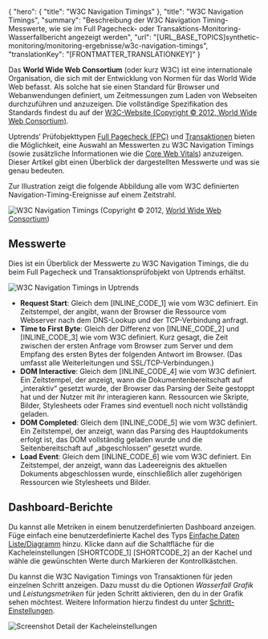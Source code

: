 {
  "hero": {
    "title": "W3C Navigation Timings"
  },
  "title": "W3C Navigation Timings",
  "summary": "Beschreibung der W3C Navigation Timing-Messwerte, wie sie im Full Pagecheck- oder Transaktions-Monitoring-Wasserfallbericht angezeigt werden",
  "url": "[URL_BASE_TOPICS]synthetic-monitoring/monitoring-ergebnisse/w3c-navigation-timings",
  "translationKey": "[FRONTMATTER_TRANSLATIONKEY]"
}

Das **World Wide Web Consortium** (oder kurz W3C) ist eine internationale Organisation, die sich mit der Entwicklung von Normen für das World Wide Web befasst. Als solche hat sie einen Standard für Browser und Webanwendungen definiert, um Zeitmessungen zum Laden von Webseiten durchzuführen und anzuzeigen. Die vollständige Spezifikation des Standards findest du auf der [W3C-Website (Copyright © 2012, World Wide Web Consortium)]([LINK_URL_1]).

Uptrends‘ Prüfobjekttypen [Full Pagecheck (FPC)]([LINK_URL_2]) und [Transaktionen]([LINK_URL_3]) bieten die Möglichkeit, eine Auswahl an Messwerten zu W3C Navigation Timings (sowie zusätzliche Informationen wie die [Core Web Vitals]([LINK_URL_4])) anzuzeigen. Dieser Artikel gibt einen Überblick der dargestellten Messwerte und was sie genau bedeuten.

Zur Illustration zeigt die folgende Abbildung alle vom W3C definierten Navigation-Timing-Ereignisse auf einem Zeitstrahl.

![W3C Navigation Timings]([LINK_URL_5])
(Copyright © 2012, [World Wide Web Consortium]([LINK_URL_6]))

## Messwerte

Dies ist ein Überblick der Messwerte zu W3C Navigation Timings, die du beim Full Pagecheck und Transaktionsprüfobjekt von Uptrends erhältst.

![W3C Navigation Timings in Uptrends]([LINK_URL_7])

- **Request Start**: Gleich dem [INLINE_CODE_1] wie vom W3C definiert. Ein Zeitstempel, der angibt, wann der Browser die Ressource vom Webserver nach dem DNS-Lookup und der TCP-Verbindung anfragt.
- **Time to First Byte**: Gleich der Differenz von [INLINE_CODE_2] und [INLINE_CODE_3] wie vom W3C definiert. Kurz gesagt, die Zeit zwischen der ersten Anfrage vom Browser zum Server und dem Empfang des ersten Bytes der folgenden Antwort im Browser. (Das umfasst alle Weiterleitungen und SSL/TCP-Verbindungen.)
- **DOM Interactive**: Gleich dem [INLINE_CODE_4] wie vom W3C definiert. Ein Zeitstempel, der anzeigt, wann die Dokumentenbereitschaft auf „interaktiv“ gesetzt wurde, der Browser das Parsing der Seite gestoppt hat und der Nutzer mit ihr interagieren kann. Ressourcen wie Skripte, Bilder, Stylesheets oder Frames sind eventuell noch nicht vollständig geladen.
- **DOM Completed**: Gleich dem [INLINE_CODE_5] wie vom W3C definiert. Ein Zeitstempel, der anzeigt, wann das Parsing des Hauptdokuments erfolgt ist, das DOM vollständig geladen wurde und die Seitenbereitschaft auf „abgeschlossen“ gesetzt wurde.
- **Load Event**: Gleich dem [INLINE_CODE_6] wie vom W3C definiert. Ein Zeitstempel, der anzeigt, wann das Ladeereignis des aktuellen Dokuments abgeschlossen wurde, einschließlich aller zugehörigen Ressourcen wie Stylesheets und Bilder.

## Dashboard-Berichte

Du kannst alle Metriken in einem benutzerdefinierten Dashboard anzeigen. Füge einfach eine benutzerdefinierte Kachel des Typs [Einfache Daten Liste/Diagramm]([LINK_URL_8]) hinzu. Klicke dann auf die Schaltfläche für die Kacheleinstellungen [SHORTCODE_1] [SHORTCODE_2] an der Kachel und wähle die gewünschten Werte durch Markieren der Kontrollkästchen.

Du kannst die W3C Navigation Timings von Transaktionen für jeden einzelnen Schritt anzeigen. Dazu musst du die Optionen *Wasserfall Grafik* und *Leistungsmetriken* für jeden Schritt aktivieren, den du in der Grafik sehen möchtest. Weitere Information hierzu findest du unter [Schritt-Einstellungen]([LINK_URL_9]).

![Screenshot Detail der Kacheleinstellungen]([LINK_URL_10])

